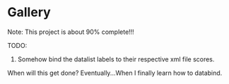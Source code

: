 Gallery
=======

Note: This project is about 90% complete!!!

TODO:
1. Somehow bind the datalist labels to their respective xml file scores.

When will this get done? Eventually...When I finally learn how to databind. 
